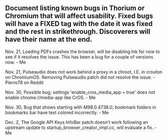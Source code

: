 ## Document listing known bugs in Thorium or Chromium that will affect usability. Fixed bugs will have a FIXED tag with the date it was fixed and the rest in strikethrough. Discoverers will have their name at the end.

Nov. 21, Loading PDFs crashes the browser, will be disabling Ink for now to see if it resolves the issue. This has been a bug for a couple of versions now. - Me

Nov. 21, Pulseaudio does not work behind a proxy in a chroot, I.E. in crouton on ChromiumOS. Removing Pulseaudio patch did not resolve the issue. - Pierro78 on Reddit

Nov. 30, Possible bug; settings 'enable_cros_media_app = true' does not enable chrome://media-app like CrOS. - Me

Nov. 30, Bug that shows starting with M98.0.4738.0; bookmark folders in bookmarks bar have text colored incorrectly. - Me

Dec. 2, The Google API Keys InfoBar patch doesn't work following an upstream update to startup_browser_creator_impl.cc, will evaluate a fix. - Me
